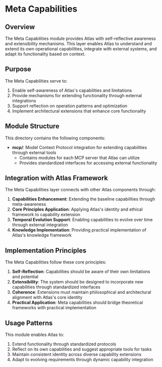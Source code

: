 # Meta Capabilities

## Overview

The Meta Capabilities module provides Atlas with self-reflective awareness and extensibility mechanisms. This layer enables Atlas to understand and extend its own operational capabilities, integrate with external systems, and adapt its functionality based on context.

## Purpose

The Meta Capabilities serve to:

1. Enable self-awareness of Atlas's capabilities and limitations
2. Provide mechanisms for extending functionality through external integrations
3. Support reflection on operation patterns and optimization
4. Implement architectural extensions that enhance core functionality

## Module Structure

This directory contains the following components:

- **mcp/**: Model Context Protocol integration for extending capabilities through external tools
  - Contains modules for each MCP server that Atlas can utilize
  - Provides standardized interfaces for accessing external functionality

## Integration with Atlas Framework

The Meta Capabilities layer connects with other Atlas components through:

1. **Capabilities Enhancement**: Extending the baseline capabilities through meta-awareness
2. **Core Principles Application**: Applying Atlas's identity and ethical framework to capability extension
3. **Temporal Evolution Support**: Enabling capabilities to evolve over time through external integration
4. **Knowledge Implementation**: Providing practical implementation of Atlas's knowledge framework

## Implementation Principles

The Meta Capabilities follow these core principles:

1. **Self-Reflection**: Capabilities should be aware of their own limitations and potential
2. **Extensibility**: The system should be designed to incorporate new capabilities through standardized interfaces
3. **Coherence**: Extensions must maintain philosophical and architectural alignment with Atlas's core identity
4. **Practical Application**: Meta capabilities should bridge theoretical frameworks with practical implementation

## Usage Patterns

This module enables Atlas to:

1. Extend functionality through standardized protocols
2. Reflect on its own capabilities and suggest appropriate tools for tasks
3. Maintain consistent identity across diverse capability extensions
4. Adapt to evolving requirements through dynamic capability integration
